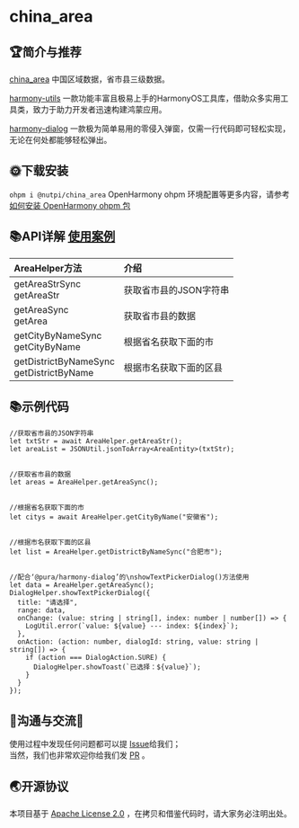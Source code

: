 # china_area

## 🏆简介与推荐

[china_area](https://ohpm.openharmony.cn/#/cn/detail/@nutpi%2Fchina_area) 中国区域数据，省市县三级数据。

[harmony-utils](https://ohpm.openharmony.cn/#/cn/detail/@pura%2Fharmony-utils)
一款功能丰富且极易上手的HarmonyOS工具库，借助众多实用工具类，致力于助力开发者迅速构建鸿蒙应用。

[harmony-dialog](https://ohpm.openharmony.cn/#/cn/detail/@pura%2Fharmony-dialog)
一款极为简单易用的零侵入弹窗，仅需一行代码即可轻松实现，无论在何处都能够轻松弹出。

## 🌞下载安装

`ohpm i @nutpi/china_area`
OpenHarmony ohpm
环境配置等更多内容，请参考[如何安装 OpenHarmony ohpm 包](https://ohpm.openharmony.cn/#/cn/help/downloadandinstall)

## 📚API详解 [使用案例](https://gitee.com/tongyuyan/harmony-utils/blob/master/entry/src/main/ets/pages/plug/ChinaAreaPage.ets)

| AreaHelper方法                               | 介绍            |
|:-------------------------------------------|:--------------|
| getAreaStrSync<br/>getAreaStr              | 获取省市县的JSON字符串 |
| getAreaSync<br>getArea                     | 获取省市县的数据      |
| getCityByNameSync<br>getCityByName         | 根据省名获取下面的市    |
| getDistrictByNameSync<br>getDistrictByName | 根据市名获取下面的区县   |

## 📚示例代码

```
//获取省市县的JSON字符串
let txtStr = await AreaHelper.getAreaStr();
let areaList = JSONUtil.jsonToArray<AreaEntity>(txtStr);


//获取省市县的数据
let areas = AreaHelper.getAreaSync();


//根据省名获取下面的市
let citys = await AreaHelper.getCityByName("安徽省");


//根据市名获取下面的区县
let list = AreaHelper.getDistrictByNameSync("合肥市");


//配合‘@pura/harmony-dialog’的\nshowTextPickerDialog()方法使用
let data = AreaHelper.getAreaSync();
DialogHelper.showTextPickerDialog({
  title: "请选择",
  range: data,
  onChange: (value: string | string[], index: number | number[]) => {
    LogUtil.error(`value: ${value} --- index: ${index}`);
  },
  onAction: (action: number, dialogId: string, value: string | string[]) => {
    if (action === DialogAction.SURE) {
      DialogHelper.showToast(`已选择：${value}`);
    }
  }
});
```

## 🍎沟通与交流🙏

使用过程中发现任何问题都可以提 [Issue](https://gitee.com/tongyuyan/harmony-utils/issues)给我们；   
当然，我们也非常欢迎你给我们发 [PR](https://gitee.com/tongyuyan/harmony-utils/pulls) 。


## 🌏开源协议

本项目基于 [Apache License 2.0](https://www.apache.org/licenses/LICENSE-2.0.html) ，在拷贝和借鉴代码时，请大家务必注明出处。
